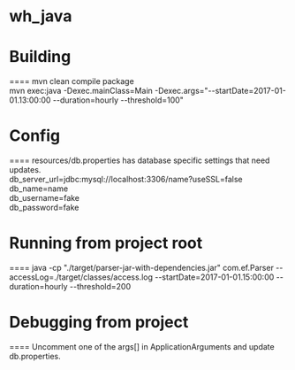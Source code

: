 # wh_java

# Building
====
mvn clean compile package
<br/>
mvn exec:java -Dexec.mainClass=Main -Dexec.args="--startDate=2017-01-01.13:00:00 --duration=hourly --threshold=100"

# Config
====
resources/db.properties has database specific settings that need updates.
<br/>
db_server_url=jdbc:mysql://localhost:3306/name?useSSL=false<br/>
db_name=name<br/>
db_username=fake<br/>
db_password=fake<br/>

# Running from project root
====
java -cp "./target/parser-jar-with-dependencies.jar" com.ef.Parser --accessLog=./target/classes/access.log --startDate=2017-01-01.15:00:00 --duration=hourly --threshold=200

# Debugging from project
====
Uncomment one of the args[] in ApplicationArguments and update db.properties.

